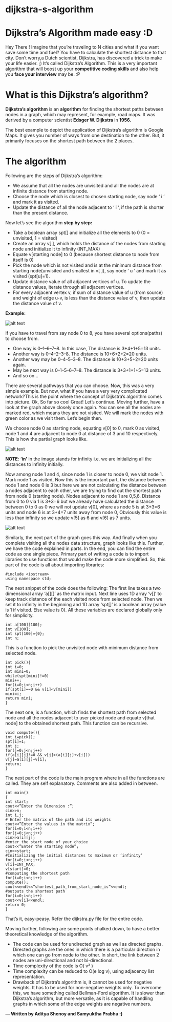 # dijkstra-s-algorithm
# Dijkstra’s Algorithm made easy :D

Hey There !
Imagine that you’re traveling to N cities and what if you want save some time and fuel? You have to calculate the shortest distance to that city. Don’t worry,a Dutch scientist, Dijkstra, has discovered a trick to make your life easier. ;) It’s called Dijkstra’s Algorithm.
This is a very important algorithm that will boost up your __competitive coding skills__ and also help you __face your interview__ may be. :P

# What is this Dijkstra’s algorithm?

__Dijkstra’s algorithm__ is an __algorithm__ for finding the shortest paths between nodes in a graph, which may represent, for example, road maps. It was derived by a computer scientist __Edsger W. Dijkstra__ in __1956.__

The best example to depict the application of Dijkstra’s algorithm is Google Maps. It gives you number of ways from one destination to the other. But, it primarily focuses on the shortest path between the 2 places.
# The algorithm
Following are the steps of Dijkstra’s algorithm:
* We assume that all the nodes are unvisited and all the nodes are at infinite distance from starting node.
* Choose the node which is closest to chosen starting node, say node ‘ i ’ and mark it as visited.
* Update the distance of all the node adjacent to ‘ i ‘, if the path is shorter than the present distance.

Now let’s see the algorithm __step by step:__
* Take a boolean array spt[] and initialize all the elements to 0 (0 = unvisited, 1 = visited)
* Create an array v[ ], which holds the distance of the nodes from starting node and initialize it to infinity (INT_MAX)
* Equate v[starting node] to 0 (because shortest distance to node from itself is 0)
* Pick the node which is not visited and is at the minimum distance from starting node(unvisited and smallest in v[ ]), say node ‘ u ‘ and mark it as visited (spt[u]=1).
* Update distance value of all adjacent vertices of u. To update the distance values, iterate through all adjacent vertices.
* For every adjacent vertex v, if sum of distance value of u (from source) and weight of edge u-v, is less than the distance value of v, then update the distance value of v.

**Example:**

![alt text](https://github.com/samyuktaprabhu/dijkstra-s-algorithm/blob/master/img1.png)

If you have to travel from say node 0 to 8, you have several options(paths) to choose from.
* One way is 0–1–6–7–8. In this case, The distance is 3+4+1+5=13 units.
* Another way is 0–4–2–3–8. The distance is 10+6+2+2=20 units.
* Another way may be 0–4–5–3–8. The distance is 10+3+5+2=20 units again.
* May be next way is 0–1–5–6–7–8. The distance is 3+3+1+1+5=13 units.
* And so on…

There are several pathways that you can choose. Now, this was a very simple example. But now, what if you have a very very complicated network?This is the point where the concept of Dijkstra’s algorithm comes into picture.
Ok, So far so cool
Great! Let’s continue. Moving further, have a look at the graph above closely once again.
You can see all the nodes are marked red, which means they are not visited. We will mark the nodes with green color as we visit them. Let’s begin then.

We choose node 0 as starting node, equating v[0] to 0, mark 0 as visited, node 1 and 4 are adjacent to node 0 at distance of 3 and 10 respectively. This is how the partial graph looks like.

![alt text](https://github.com/samyuktaprabhu/dijkstra-s-algorithm/blob/master/img2.png)

**NOTE**: **‘in'** in the image stands for infinity i.e. we are initializing all the distances to infinity initially.

Now among node 1 and 4, since node 1 is closer to node 0, we visit node 1. Mark node 1 as visited, Now this is the important part, the distance between node 1 and node 0 is 3 but here we are not calculating the distance between a nodes adjacent to each other, we are trying to find out the shortest path from node 0 (starting node). Nodes adjacent to node 1 are 0,5,6.
Distance from 0 to 0 via 1 is 3+3=6 but we already have calculated the distance between 0 to 0 as 0 we will not update v[0], where as node 5 is at 3+3=6 units and node 6 is at 3+4=7 units away from node 0, Obviously this value is less than infinity so we update v[5] as 6 and v[6] as 7 units.

![alt text](https://github.com/samyuktaprabhu/dijkstra-s-algorithm/blob/master/img3.png)


Similarly, the next part of the graph goes this way.
And finally when you complete visiting all the nodes data structure, graph looks like this.
Further, we have the code explained in parts. In the end, you can find the entire code as one single piece.
Primary part of writing a code is to import libraries to use functions that would make the code more simplified.
So, this part of the code is all about importing libraries:
```
#include <iostream>
using namespace std;
```
The next snippet of the code does the following:
The first line takes a two dimensional array ‘a[][]’ as the matrix input.
Next line uses 1D array ‘v[]’ to keep track distance of the each visited node from selected node.
Then we set it to infinity in the beginning and 1D array ‘spt[]’ is a boolean array (value is 1 if visited. Else value is 0). All these variables are declared globally only for simplicity.
```
int a[100][100];
int v[100];
int spt[100]={0};
int n;
```
This is a function to pick the unvisited node with minimum distance from selected node.
```
int pick(){
int i=0;
int mini=0;
while(spt[mini]!=0)
mini++;
for(i=0;i<n;i++)
if(spt[i]==0 && v[i]<v[mini])
mini=i;
return mini;
}
```
The next one, is a function, which finds the shortest path from selected node and all the nodes adjacent to user picked node and equate v[that node] to the obtained shortest path.
This function can be recursive.
```
void compute(){
int i=pick();
spt[i]=1;
int j;
for(j=0;j<n;j++)
if(a[i][j]!=0 && v[j]>(a[i][j]+v[i]))
v[j]=a[i][j]+v[i];
return;
}
```
The next part of the code is the main program where in all the functions are called. They are self explanatory. Comments are also added in between.
```
int main()
{
int start;
cout<<”Enter the Dimension :”;
cin>>n;
int i,j;
# Enter the matrix of the path and its weights
cout<<”Enter the values in the matrix”;
for(i=0;i<n;i++)
for(j=0;j<n;j++)
cin>>a[i][j];
#enter the start node of your choice
cout<<”Enter the starting node”;
cin>>start;
#Initializing the initial distances to maximum or ‘infinity’
for(i=0;i<n;i++)
v[i]=INT_MAX;
v[start]=0;
#computing the shortest path
for(i=0;i<n;i++)
compute();
cout<<endl<<”shortest_path_from_start_node_is”<<endl;
#outputs the shortest path
for(i=0;i<n;i++)
cout<<v[i]<<endl;
return 0;
}
```
That’s it, easy-peasy.
Refer the dijkstra.py file for the entire code.

Moving further, following are some points chalked down, to have a better theoretical knowledge of the algorithm.

* The code can be used for undirected graph as well as directed graphs. Directed graphs are the ones in which there is a particular direction in which one can go from node to the other. In short, the link between 2 nodes are uni-directional and not bi-directional.
* Time complexity of the code is O( v² )
* Time complexity can be reduced to O(e log v), using adjacency list representation.
* Drawback of Dijkstra’s algorithm is, it cannot be used for negative weights. It has to be used for non-negative weights only. To overcome this, we have something called Bellman-Ford algorithm. It is slower than Dijkstra’s algorithm, but more versatile, as it is capable of handling graphs in which some of the edge weights are negative numbers.

__— Written by Aditya Shenoy and Samyuktha Prabhu :)__
